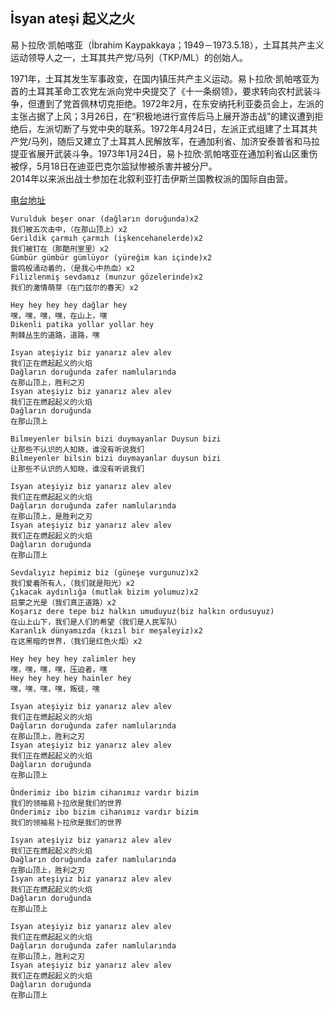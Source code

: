 ## İsyan ateşi 起义之火
易卜拉欣·凯帕喀亚（İbrahim Kaypakkaya；1949－1973.5.18），土耳其共产主义运动领导人之一，土耳其共产党/马列（TKP/ML）的创始人。

1971年，土耳其发生军事政变，在国内镇压共产主义运动。易卜拉欣·凯帕喀亚为首的土耳其革命工农党左派向党中央提交了《十一条纲领》，要求转向农村武装斗争，但遭到了党首佩林切克拒绝。1972年2月，在东安纳托利亚委员会上，左派的主张占据了上风；3月26日，在“积极地进行宣传后马上展开游击战”的建议遭到拒绝后，左派切断了与党中央的联系。1972年4月24日，左派正式组建了土耳其共产党/马列，随后又建立了土耳其人民解放军，在通加利省、加济安泰普省和马拉提亚省展开武装斗争。1973年1月24日，易卜拉欣·凯帕喀亚在通加利省山区重伤被俘，5月18日在迪亚巴克尔监狱惨被杀害并被分尸。<br>
2014年以来派出战士参加在北叙利亚打击伊斯兰国教权派的国际自由营。

[电台地址](http://music.163.com/dj?id=1369371471&userid=328877362)

    Vurulduk beşer onar (dağların doruğunda)x2
    我们被五次击中，（在那山顶上）x2
    Gerildik çarmıh çarmıh (işkencehanelerde)x2
    我们被钉在（那酷刑室里）x2
    Gümbür gümbür gümlüyor (yüreğim kan içinde)x2
    雷鸣般涌动着的，（是我心中热血）x2
    Filizlenmiş sevdamız (munzur gözelerinde)x2
    我们的激情萌芽（在门兹尔的春天）x2

    Hey hey hey hey dağlar hey
    嘿，嘿，嘿，嘿，在山上，嘿
    Dikenli patika yollar yollar hey
    荆棘丛生的道路，道路，嘿

    Isyan ateşiyiz biz yanarız alev alev
    我们正在燃起起义的火焰
    Dağların doruğunda zafer namlularında
    在那山顶上，胜利之刃
    Isyan ateşiyiz biz yanarız alev alev
    我们正在燃起起义的火焰
    Dağların doruğunda
    在那山顶上

    Bilmeyenler bilsin bizi duymayanlar Duysun bizi
    让那些不认识的人知晓，谁没有听说我们
    Bilmeyenler bilsin bizi duymayanlar duysun bizi
    让那些不认识的人知晓，谁没有听说我们

    Isyan ateşiyiz biz yanarız alev alev
    我们正在燃起起义的火焰
    Dağların doruğunda zafer namlularında
    在那山顶上，是胜利之刃
    Isyan ateşiyiz biz yanarız alev alev
    我们正在燃起起义的火焰
    Dağların doruğunda
    在那山顶上

    Sevdalıyız hepimiz biz (güneşe vurgunuz)x2
    我们爱着所有人，（我们就是阳光）x2
    Çıkacak aydınlığa (mutlak bizim yolumuz)x2
    启蒙之光是（我们真正道路）x2
    Koşarız dere tepe biz halkın umuduyuz(biz halkın ordusuyuz)
    在山上山下，我们是人们的希望（我们是人民军队）
    Karanlık dünyamızda (kızıl bir meşaleyiz)x2
    在这黑暗的世界，（我们是红色火炬）x2

    Hey hey hey hey zalimler hey
    嘿，嘿，嘿，嘿，压迫者，嘿
    Hey hey hey hey hainler hey
    嘿，嘿，嘿，嘿，叛徒，嘿

    Isyan ateşiyiz biz yanarız alev alev
    我们正在燃起起义的火焰
    Dağların doruğunda zafer namlularında
    在那山顶上，胜利之刃
    Isyan ateşiyiz biz yanarız alev alev
    我们正在燃起起义的火焰
    Dağların doruğunda
    在那山顶上

    Önderimiz ibo bizim cihanımız vardır bizim
    我们的领袖易卜拉欣是我们的世界
    Önderimiz ibo bizim cihanımız vardır bizim
    我们的领袖易卜拉欣是我们的世界

    Isyan ateşiyiz biz yanarız alev alev
    我们正在燃起起义的火焰
    Dağların doruğunda zafer namlularında
    在那山顶上，胜利之刃
    Isyan ateşiyiz biz yanarız alev alev
    我们正在燃起起义的火焰
    Dağların doruğunda
    在那山顶上

    Isyan ateşiyiz biz yanarız alev alev
    我们正在燃起起义的火焰
    Dağların doruğunda zafer namlularında
    在那山顶上，胜利之刃
    Isyan ateşiyiz biz yanarız alev alev
    我们正在燃起起义的火焰
    Dağların doruğunda
    在那山顶上

